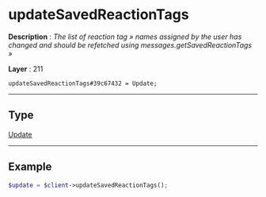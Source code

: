 # updateSavedReactionTags

**Description** : *The list of reaction tag &raquo; names assigned by the user has changed and should be refetched using messages\.getSavedReactionTags &raquo;*

**Layer** : 211

```tl
updateSavedReactionTags#39c67432 = Update;
```

---

## Type

[Update](type/Update)

---

## Example

```php
$update = $client->updateSavedReactionTags();
```
